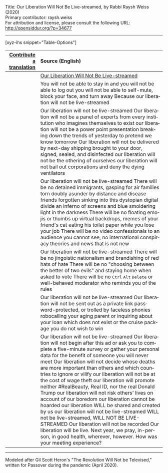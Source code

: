 <html>
<head></head>
<body>
Title: Our Liberation Will Not Be Live-streamed, by Rabbi Raysh Weiss (2020)<br />
Primary contributor: raysh.weiss<br />
For attribution and license, please consult the following URL: <a href="http://opensiddur.org/?p=34677">http://opensiddur.org/?p=34677</a>
<p />
<hr />

[xyz-ihs snippet="Table-Options"]<table style="margin-left: auto; margin-right: auto;" class="draggable">
<thead><tr><th id="x" style="text-align: right;"><a href="/translate/" target="_blank" rel="noopener">Contribute a translation</a></th><th style="text-align: left;">Source (English)</th></tr></thead>
<tbody>
<tr><td style="vertical-align:top;">
<div class="liturgy" lang="he">

</span></div></td>
 
<td style="vertical-align:top;">
<div class="english" lang="en">
<u>Our Liberation Will Not Be Live-streamed</u>
</div></td></tr>


<tr><td style="vertical-align:top;">
<div class="liturgy" lang="he">

</span></div></td>
 
<td style="vertical-align:top;">
<div class="english" lang="en">
You will not be able to stay in and 
you will not be able to log out
you will not be able to self-mute, block your face, and turn away
Because our liberation will not be live-streamed
</div></td></tr>


<tr><td style="vertical-align:top;">
<div class="liturgy" lang="he">

</span></div></td>
 
<td style="vertical-align:top;">
<div class="english" lang="en">
Our liberation will not be live-streamed
Our liberation will not be a panel of experts
from every institution who imagines themselves to exist
our liberation will not be a power point presentation
breaking down the trends of yesterday to pretend we know tomorrow
Our liberation will not be delivered by next-day shipping
brought to your door, signed, sealed, and disinfected
our liberation will not be the othering of ourselves
our liberation will not bail out corporations 
and deny the dying ventilators
</div></td></tr>


<tr><td style="vertical-align:top;">
<div class="liturgy" lang="he">

</span></div></td>
 
<td style="vertical-align:top;">
<div class="english" lang="en">
Our liberation will not be live-streamed
There will be no detained immigrants, gasping for air
families torn doubly asunder by distance and disease
friends forgotten sinking into this dystopian digital divide
an inferno of screens and blue smoldering light in the darkness
There will be no floating emojis or thumbs up
virtual backdrops, memes of your friend's cat eating his toilet paper while you lose your job
There will be no video confessionals to an audience you cannot see,
no international conspiracy theories and news that is not new
</div></td></tr>


<tr><td style="vertical-align:top;">
<div class="liturgy" lang="he">

</span></div></td>
 
<td style="vertical-align:top;">
<div class="english" lang="en">
Our liberation will not be live-streamed
There will be no jingoistic nationalism 
and brandishing of red hats of hate
There will be no "choosing between the better of two evils"
and staying home when asked to vote
There will be no <kbd>Ctrl</kbd> <kbd>Alt</kbd> <kbd>Delete</kbd>
or well-behaved moderator who reminds you of the rules
</div></td></tr>


<tr><td style="vertical-align:top;">
<div class="liturgy" lang="he">

</span></div></td>
 
<td style="vertical-align:top;">
<div class="english" lang="en">
Our liberation will not be live-streamed
Our liberation will not be sent out as a private link
password-protected, or trolled by faceless phonies
robocalling your aging parent
or inquiring about your loan which does not exist 
or the cruise package you do not wish to win
</div></td></tr>


<tr><td style="vertical-align:top;">
<div class="liturgy" lang="he">

</span></div></td>
 
<td style="vertical-align:top;">
<div class="english" lang="en">
Our liberation will not be live-streamed
Our liberation will not begin after this ad
or ask you to complete a five-minute survey
or gather your personal data
for the benefit of someone you will never meet
Our liberation will not decide whose deaths are more important than others
and which countries to ignore or vilify
our liberation will not be at the cost of wage theft
our liberation will promote neither #RealBeauty, Real ID, nor the real Donald Trump
our liberation will not risk others' lives on account of our boredom
our liberation cannot be hoarded
our liberation WILL be shared and created by us
our liberation will not be live-streamed
WILL not be live-streamed, WILL NOT BE LIVE-STREAMED
Our liberation will not be recorded
Our liberation will be live.
Next year, we pray, in-person, in good health, wherever, however.
How was your meeting experience?
</div></td></tr>
</tbody></table>

<hr />

Modeled after Gil Scott Heron's "The Revolution Will Not be Televised," written for Passover during the pandemic (April 2020).

&nbsp;
</body>
</html>